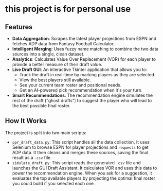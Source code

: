 # this project is for personal use

## Features

* **Data Aggregation**: Scrapes the latest player projections from ESPN and fetches ADP data from Fantasy Football Calculator.
* **Intelligent Merging**: Uses fuzzy name matching to combine the two data sources into a single, clean dataset.
* **Analytics**: Calculates Value Over Replacement (VOR) for each player to provide a better measure of their draft value.
* **Live Draft GUI**: An interactive Tkinter application that allows you to:
    * Track the draft in real-time by marking players as they are selected.
    * View the best players still available.
    * See your current team roster and positional needs.
    * Get an AI-powered pick recommendation when it's your turn.
* **Smart Recommendations**: The recommendation engine simulates the rest of the draft ("ghost drafts") to suggest the player who will lead to the best possible final roster.

## How It Works

The project is split into two main scripts:

* `ppr_draft_data.py`: This script handles all the data collection. It uses Selenium to browse ESPN for player projections and `requests` to get ADP data. It then cleans and merges these sources, saving the final result as a `.csv` file.
* `simulate_draft.py`: This script reads the generated `.csv` file and launches the GUI Draft Assistant. It calculates VOR and uses this data to power the recommendation engine. When you ask for a suggestion, it evaluates the top available players by projecting the optimal final roster you could build if you selected each one.
